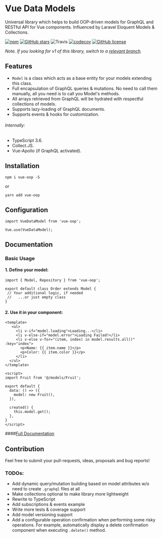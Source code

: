 # Vue Data Models

Universal library which helps to build OOP-driven models for GraphQL and RESTful API for Vue components.
Influenced by Laravel Eloquent Models & Collections.


[![npm](https://img.shields.io/npm/v/vue-oop.svg)](https://www.npmjs.com/package/vue-oop) [![GitHub stars](https://img.shields.io/github/stars/digitalideastudio/vue-oop.svg)](https://github.com/digitalideastudio/vue-oop/stargazers)
![Travis](https://api.travis-ci.org/matrunchyk/vue-oop.svg?branch=master) [![codecov](https://codecov.io/gh/digitalideastudio/vue-oop/branch/master/graph/badge.svg)](https://codecov.io/gh/digitalideastudio/vue-oop) [![GitHub license](https://img.shields.io/github/license/digitalideastudio/vue-oop.svg)](https://github.com/digitalideastudio/vue-oop/blob/master/LICENSE) 

_Note. If you looking for v1 of this library, switch to a [relevant branch](https://github.com/digitalideastudio/vue-graphql-models/tree/v1)._ 


## Features

* `Model` is a class which acts as a base entity for your models extending this class.
* Full encapsulation of GraphQL queries & mutations. No need to call them manually, all you need is to call you Model's methods.
* All arrays retrieved from GraphQL will be hydrated with respectful collections of models.
* Supports lazy-loading of GraphQL documents.
* Supports events & hooks for customization.

###### Internally:  
* TypeScript 3.6.
* Collect.JS.
* Vue-Apollo (if GraphQL activated).

## Installation

`npm i vue-oop -S`

or

`yarn add vue-oop`

## Configuration

```
import VueDataModel from 'vue-oop';

Vue.use(VueDataModel);
```

## Documentation

### Basic Usage
#### 1. Define your model:

```
import { Model, Repository } from 'vue-oop';

export default class Order extends Model {
 // Your additional logic, if needed
 //   ...or just empty class
}
```

#### 2. Use it in your component:

```
<template>
   <ul>
     <li v-if="model.loading">Loading...</li>
     <li v-else-if="model.error">Loading Failed!</li>
     <li v-else v-for="(item, index) in model.results.all()" :key="index">
       <p>Name: {{ item.name }}</p>
       <p>Color: {{ item.color }}</p>
     </li>
  </ul>
</template>

<script>
import Fruit from '@/models/Fruit';

export default {
  data: () => ({
    model: new Fruit(),
  }),

  created() {
    this.model.get();
  },
}
</script>
```

####[Full Documentation](https://matrunchyk.github.io/vue-oop/#/)

## Contribution

Feel free to submit your pull-requests, ideas, proposals and bug reports!
 
### TODOs:
- Add dynamic query/mutation building based on model attributes w/o need to create `.graphql` files at all
- Make collections optional to make library more lightweight 
- Rewrite to TypeScript
- Add subscriptions & events example
- Write more tests & coverage support
- Add model versioning support
- Add a configurable operation confirmation when performing some risky operations. For example, automatically display a delete confirmation component when executing `.delete()` method.
